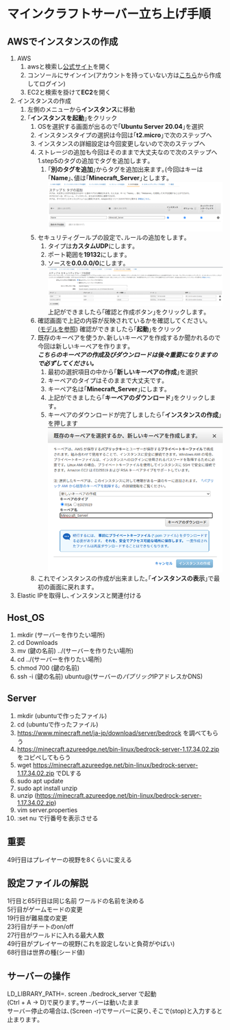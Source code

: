 # マインクラフトサーバー立ち上げ手順

## AWSでインスタンスの作成

1. AWS
	1. awsと検索し[公式サイト](https://aws.amazon.com/jp/)を開く
	1. コンソールにサインイン(アカウントを持っていない方は[こちら](https://www.google.com/aclk?sa=L&ai=DChcSEwiz9522lMTzAhUGWmAKHV5OBrkYABAAGgJ0bQ&ae=2&sig=AOD64_0zbeTptPLVqLsFcfy3uqOIOcXySw&q&adurl&ved=2ahUKEwigqpi2lMTzAhUEGqYKHV9TCoQQ0Qx6BAgCEAE)から作成してログイン)
	1. EC2と検索を掛けて**EC2**を開く
1. インスタンスの作成
	1. 左側のメニューから**インスタンス**に移動
	1. ｢**インスタンスを起動**｣をクリック
		1. OSを選択する画面が出るので｢**Ubuntu Server 20.04**｣を選択
		1. インスタンスタイプの選択は今回は｢**t2.micro**｣で次のステップへ
		1. インスタンスの詳細設定は今回変更しないので次のステップへ
		1. ストレージの追加も今回はそのままで大丈夫なので次のステップへ
		1.step5のタグの追加でタグを追加します｡
			1. ｢**別のタグを追加**｣からタグを追加出来ます｡(今回はキーは｢**Name**｣､値は｢**Minecraft_Server**｣とします｡
			![タグの追加の例](./../images/add_tag.png)
		1. セキュリティグールプの設定で､ルールの追加をします｡
			1. タイプは**カスタムUDP**にします｡
			1. ポート範囲を**19132**にします｡
			1. ソースを**0.0.0.0/0**にします｡
			![セキュリティグループの設定](./../images/SecurityGroup.png)
			上記ができましたら｢確認と作成ボタン｣をクリックします｡
		1. 確認画面で上記の内容が反映されているかを確認してください｡  
		([モデルを参照](./../images/InstansSettingCheck.png))
		確認ができましたら｢**起動**｣をクリック
		1. 既存のキーペアを使うか､新しいキーペアを作成するか聞かれるので今回は新しいキーペアを作ります｡  
		***こちらのキーペアの作成及びダウンロードは後々重要になりますので必ずしてください｡***
			1. 最初の選択項目の中から｢**新しいキーペアの作成**｣を選択
			1. キーペアのタイプはそのままで大丈夫です｡
			1. キーペア名は｢**Minecraft_Server**｣にします｡
			1. 上記ができましたら｢**キーペアのダウンロード**｣をクリックします｡
			1. キーペアのダウンロードが完了しましたら｢**インスタンスの作成**｣を押します
			![キー作成](./../images/KeyPair.png)
		1. これでインスタンスの作成が出来ました｡｢**インスタンスの表示**｣で最初の画面に戻れます｡
1. Elastic IPを取得し､インスタンスと関連付ける

<!--- HostOS --->
## Host_OS

1. mkdir (サーバーを作りたい場所)
1. cd Downloads
1. mv (鍵の名前) ../(サーバーを作りたい場所)
1. cd ../(サーバーを作りたい場所)
1. chmod 700 (鍵の名前)
1. ssh -i (鍵の名前) ubuntu@(サーバーの*パブリック*IPアドレスかDNS)

<!--- ここからはserver側 --->
## Server

1. mkdir (ubuntuで作ったファイル)
1. cd (ubuntuで作ったファイル)
1. https://www.minecraft.net/ja-jp/download/server/bedrock を調べてもらう
1. https://minecraft.azureedge.net/bin-linux/bedrock-server-1.17.34.02.zip をコピペしてもらう
1. wget https://minecraft.azureedge.net/bin-linux/bedrock-server-1.17.34.02.zip でDLする
1. sudo apt update
1. sudo apt install unzip
1. unzip (https://minecraft.azureedge.net/bin-linux/bedrock-server-1.17.34.02.zip)
1. vim server.properties
1. :set nu で行番号を表示させる

<!--- 絶対覚えてほしいこと!!! --->
## 重要

49行目はプレイヤーの視野を8くらいに変える

<!--- server.properties の解説 --->
## 設定ファイルの解説

1行目と65行目は同じ名前 ワールドの名前を決める  
5行目がゲームモードの変更  
19行目が難易度の変更  
23行目がチートのon/off  
27行目がワールドに入れる最大人数  
49行目がプレイヤーの視野(これを設定しないと負荷がやばい)  
68行目は世界の種(シード値)  

<!--- サーバーの起動及び停止 --->
## サーバーの操作

LD_LIBRARY_PATH=. screen ./bedrock_server で起動  
(Ctrl + A -> D)で戻ります｡サーバーは動いたまま  
サーバー停止の場合は､(Screen -r)でサーバーに戻り､そこで(stop)と入力すると止まります｡  
